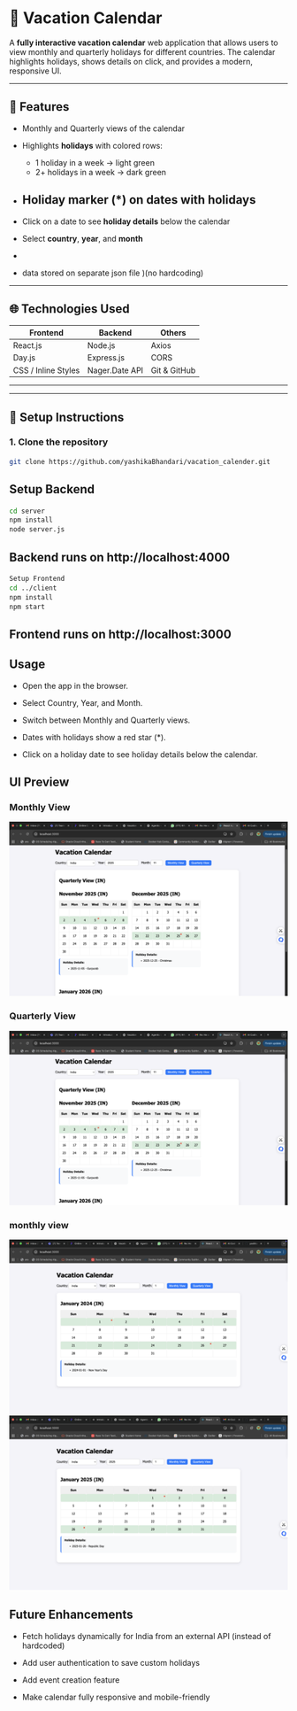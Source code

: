 # 🌴 Vacation Calendar

A **fully interactive vacation calendar** web application that allows users to view monthly and quarterly holidays for different countries. The calendar highlights holidays, shows details on click, and provides a modern, responsive UI.

---

## 🔹 Features

- Monthly and Quarterly views of the calendar  
- Highlights **holidays** with colored rows:
  - 1 holiday in a week → light green  
  - 2+ holidays in a week → dark green  
- <h2> <b>Holiday marker (*) on dates with holidays   </b></h2>
- Click on a date to see **holiday details** below the calendar  
- Select **country**, **year**, and **month**  
- 
  
  - data stored on separate json file  )(no hardcoding)

---

## 🌐 Technologies Used

| Frontend          | Backend        | Others                  |
|-----------------|----------------|------------------------|
| React.js        | Node.js        | Axios                  |
| Day.js          | Express.js     | CORS                   |
| CSS / Inline Styles | Nager.Date API | Git & GitHub           |

---

---

## 🚀 Setup Instructions

### **1. Clone the repository**
```bash
git clone https://github.com/yashikaBhandari/vacation_calender.git
```

##  Setup Backend
```bash
cd server
npm install
node server.js
```

## Backend runs on http://localhost:4000


```bash
Setup Frontend
cd ../client
npm install
npm start
```

## Frontend runs on http://localhost:3000


## Usage

- Open the app in the browser.

- Select Country, Year, and Month.

- Switch between Monthly and Quarterly views.

- Dates with holidays show a red star (*).

- Click on a holiday date to see holiday details below the calendar.

##  UI Preview


### Monthly View
![img1](assets/img1.png)




### Quarterly View
![img_1](assets/img1.png)


###  monthly view 

![img_3](assets/img3.png)
![img_2](assets/img2.png)





## Future Enhancements

- Fetch holidays dynamically for India from an external API (instead of hardcoded)

- Add user authentication to save custom holidays

- Add event creation feature

- Make calendar fully responsive and mobile-friendly
